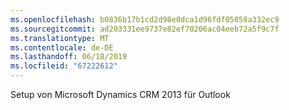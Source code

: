 ```yaml
---
ms.openlocfilehash: b0836b17b1cd2d98e0dca1d96fdf05058a332ec9
ms.sourcegitcommit: ad203331ee9737e82ef70206ac04eeb72a5f9c7f
ms.translationtype: MT
ms.contentlocale: de-DE
ms.lasthandoff: 06/18/2019
ms.locfileid: "67222612"
---
```

Setup von Microsoft Dynamics CRM 2013 für Outlook